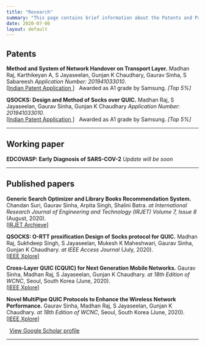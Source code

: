 ```yaml
---
title: "Research"
summary: "This page contains brief information about the Patents and Papers that are under review or published"
date: 2020-07-06
layout: default
---
```

## Patents

**Method and System of Network Handover on Transport Layer.** Madhan Raj, Karthikeyan A,  S Jayaseelan, Gunjan K Chaudhary, Gaurav Sinha, S Sabareesh *Application Number: 201941033010*.<br/>
<span class="pub-highlight">
    [<a href="https://drive.google.com/file/d/1ku6dwUkjlUoPSmkXW-cISt-FfalmZ00Q/view?usp=sharing" class="link">Indian Patent Application </a>]
    <span class="award"><i class="fas fa-award fa-fw"></i>&nbsp; Awarded as A1 grade by Samsung. *[Top 5%]* </span>

**QSOCKS: Design and Method of Socks over QUIC.** Madhan Raj, S Jayaseelan, Gaurav Sinha, Gunjan K Chaudhary *Application Number: 201941033010*.<br/>
<span class="pub-highlight">
    [<a href="https://drive.google.com/file/d/1jmHJ0IAgP3Pa969DaR_VwM2jC-c8uNIz/view?usp=sharing" class="link">Indian Patent Application </a>]
    <span class="award"><i class="fas fa-award fa-fw"></i>&nbsp; Awarded as A1 grade by Samsung. *[Top 5%]* </span>

<hr>

## Working paper
**EDCOVASP: Early Diagnosis of SARS-COV-2** *Update will be soon*

<hr>

## Published papers

**Generic Search Optimizer and Library Books Recommendation System.** Chandan Suri, Gaurav Sinha, Arpita Singh, Shalini Batra. *at International Research Journal of Engineering and Technology (IRJET) Volume 7, Issue 8* (August, 2020). <br/>
<span class="pub-highlight">
[<a href="https://irjet.net/archives/V7/i8/IRJET-V7I8114.pdf" class="link">IRJET Archieve</a>]
</span> <br/>

**QSOCKS: O-RTT proxification Design of Socks protocol for QUIC.** Madhan Raj, Sukhdeep Singh, S Jayaseelan, Mukesh K Maheshwari, Gaurav Sinha, Gunjan K Chaudhary. *at IEEE Access Journal* (July, 2020). <br/>
<span class="pub-highlight">
[<a href="https://ieeexplore.ieee.org/abstract/document/9153913/" class="link">IEEE Xplore</a>]
</span>

**Cross-Layer QUIC (CQUIC) for Next Generation Mobile Networks.** Gaurav Sinha, Madhan Raj, S Jayaseelan, Gunjan K Chaudhary.  *at 18th Edition of WCNC*, Seoul, South Korea (June, 2020).<br/>
<span class="pub-highlight">
[<a href="https://ieeexplore.ieee.org/document/9120850" class="link">IEEE Xplore</a>]
</span>

**Novel MultiPipe QUIC Protocols to Enhance the Wireless Network Performance.** Gaurav Sinha, Madhan Raj, S Jayaseelan, Gunjan K Chaudhary. *at 18th Edition of WCNC*, Seoul, South Korea (June, 2020).<br/>
<span class="pub-highlight">
[<a href="https://ieeexplore.ieee.org/document/9120821" class="link">IEEE Xplore</a>]
</span>

<span class="award"><i class="fas fa-graduation-cap fa-fw"></i>&nbsp; <a href="https://scholar.google.com/citations?hl=en&user=CjI4CRgAAAAJ">View Google Scholar profile</a></span>

<hr>
